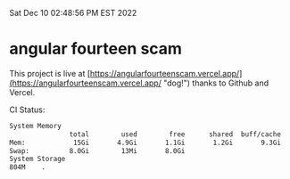 Sat Dec 10 02:48:56 PM EST 2022

# angular fourteen scam


This project is live at [https://angularfourteenscam.vercel.app/](https://angularfourteenscam.vercel.app/ "dog!") thanks to Github and Vercel.

CI Status: 

```bash
System Memory
               total        used        free      shared  buff/cache   available
Mem:            15Gi       4.9Gi       1.1Gi       1.2Gi       9.3Gi       8.8Gi
Swap:          8.0Gi        13Mi       8.0Gi
System Storage
804M	.
```

